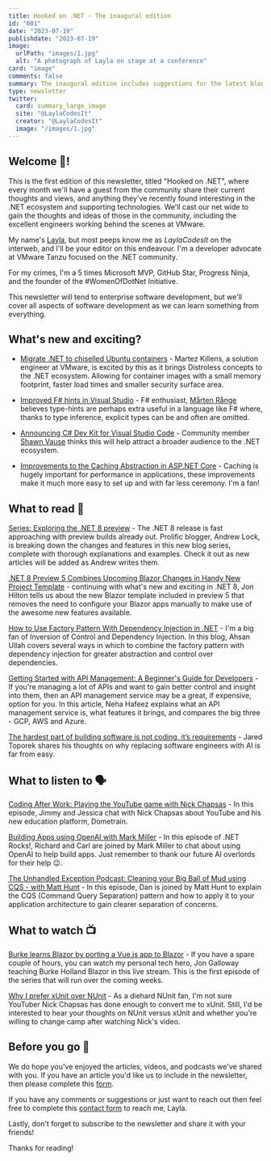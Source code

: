 ```yaml
---
title: Hooked on .NET - The inaugural edition
id: "001"
date: "2023-07-19"
publishdate: "2023-07-19"
image:
  urlPath: "images/1.jpg"
  alt: "A photograph of Layla on stage at a conference"
card: "image"
comments: false
summary: The inaugural edition includes suggestions for the latest blogs to read, podcasts to listen to and videos to watch. 
type: newsletter
twitter:
  card: summary_large_image
  site: "@LaylaCodesIt"
  creator: "@LaylaCodesIt"
  image: "/images/1.jpg" 
---
```


## Welcome 🎉!

This is the first edition of this newsletter, titled "Hooked on .NET", where every month we'll have a guest from the community share their current thoughts and views, and anything they've recently found interesting in the .NET ecosystem and supporting technologies. We'll cast our net wide to gain the thoughts and ideas of those in the community, including the excellent engineers working behind the scenes at VMware.

My name's [Layla](https://layla.dev), but most peeps know me as *LaylaCodesIt* on the interweb, and I'll be your editor on this endeavour. I'm a developer advocate at VMware Tanzu focused on the .NET community.

For my crimes, I'm a 5 times Microsoft MVP, GitHub Star, Progress Ninja, and the founder of the #WomenOfDotNet Initiative.

This newsletter will tend to enterprise software development, but we'll cover all aspects of software development as we can learn something from everything.

## What's new and exciting?

- [Migrate .NET to chiselled Ubuntu containers](https://ubuntu.com/containers/chiselled/dotnet) - Martez Killens, a solution engineer at VMware, is excited by this as it brings Distroless concepts to the .NET ecosystem.  Allowing for container images with a small memory footprint, faster load times and smaller security surface area.

- [Improved F# hints in Visual Studio](https://devblogs.microsoft.com/dotnet/improved-fsharp-hints-in-visual-studio/) - F# enthusiast, [Mårten Rånge](https://twitter.com/range_marten) believes type-hints are perhaps extra useful in a language like F# where, thanks to type inference, explicit types can be and often are omitted.

- [Announcing C# Dev Kit for Visual Studio Code](https://devblogs.microsoft.com/visualstudio/announcing-csharp-dev-kit-for-visual-studio-code/) - Community member [Shawn Vause](https://shawn.vause.us/) thinks this will help attract a broader audience to the .NET ecosystem.

- [Improvements to the Caching Abstraction in ASP.NET Core](https://devblogs.microsoft.com/dotnet/caching-abstraction-improvements-in-aspnetcore/) - Caching is hugely important for performance in applications, these improvements make it much more easy to set up and with far less ceremony. I'm a fan!

## What to read 📖

[Series: Exploring the .NET 8 preview](https://andrewlock.net/series/exploring-the-dotnet-8-preview/) - The .NET 8 release is fast approaching with preview builds already out. Prolific blogger, Andrew Lock, is breaking down the changes and features in this new blog series, complete with thorough explanations and examples. Check it out as new articles will be added as Andrew writes them.

[.NET 8 Preview 5 Combines Upcoming Blazor Changes in Handy New Project Template](https://www.telerik.com/blogs/net-8-preview-5-combines-upcoming-blazor-changes-handy-new-project-template) - continuing with what's new and exciting in .NET 8, Jon Hilton tells us about the new Blazor template included in preview 5 that removes the need to configure your Blazor apps manually to make use of the awesome new features available.

[How to Use Factory Pattern With Dependency Injection in .NET](https://code-maze.com/dotnet-factory-pattern-dependency-injection/) - I'm a big fan of Inversion of Control and Dependency Injection. In this blog, Ahsan Ullah covers several ways in which to combine the factory pattern with dependency injection for greater abstraction and control over dependencies.

[Getting Started with API Management: A Beginner's Guide for Developers](https://techcommunity.microsoft.com/t5/educator-developer-blog/getting-started-with-api-management-a-beginner-s-guide-for/ba-p/3855955) - If you're managing a lot of APIs and want to gain better control and insight into them, then an API management service may be a great, if expensive, option for you. In this article, Neha Hafeez explains what an API management service is, what features it brings, and compares the big three - GCP, AWS and Azure.

[The hardest part of building software is not coding, it’s requirements](https://stackoverflow.blog/2023/06/26/the-hardest-part-of-building-software-is-not-coding-its-requirements/) - Jared Toporek shares his thoughts on why replacing software engineers with AI is far from easy.

## What to listen to 🗣

[Coding After Work: Playing the YouTube game with Nick Chapsas](https://codingafterwork.com/Episodes/a4fa3ba6-40d9-484b-aedf-e7ee25c42cbd) - In this episode, Jimmy and Jessica chat with Nick Chapsas about YouTube and his new education platform, Dometrain.

[Building Apps using OpenAI with Mark Miller](https://www.dotnetrocks.com/details/1850) - In this episode of .NET Rocks!, Richard and Carl are joined by Mark Miller to chat about using OpenAI to help build apps. Just remember to thank our future AI overlords for their help 😉.

[The Unhandled Exception Podcast: Cleaning your Big Ball of Mud using CQS - with Matt Hunt](https://unhandledexceptionpodcast.com/posts/0054-ballofmudcqrs/) - In this episode, Dan is joined by Matt Hunt to explain the CQS (Command Query Separation) pattern and how to apply it to your application architecture to gain clearer separation of concerns.

## What to watch 📺

[Burke learns Blazor by porting a Vue.js app to Blazor](https://www.youtube.com/live/fetGhhVYsLY?feature=share) - If you have a spare couple of hours, you can watch my personal tech hero, Jon Galloway teaching Burke Holland Blazor in this live stream. This is the first episode of the series that will run over the coming weeks.

[Why I prefer xUnit over NUnit](https://youtu.be/JD2ZMxCPnqc) - As a diehard NUnit fan, I'm not sure YouTuber Nick Chapsas has done enough to convert me to xUnit. Still, I'd be interested to hear your thoughts on NUnit versus xUnit and whether you're willing to change camp after watching Nick's video.

## Before you go 👋

We do hope you've enjoyed the articles, videos, and podcasts we've shared with you. If you have an article you'd like us to include in the newsletter, then please complete this [form](https://forms.gle/WJM3F7STnSiVdysy5).

If you have any comments or suggestions or just want to reach out then feel free to complete this [contact form](https://forms.gle/TNMj6mMtUxDFXP8v6) to reach me, Layla.

Lastly, don't forget to subscribe to the newsletter and share it with your friends!

Thanks for reading!

